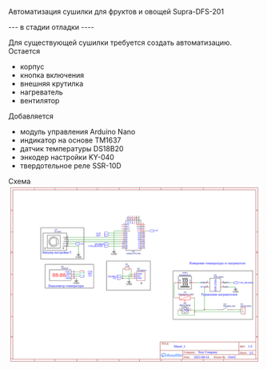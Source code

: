 Автоматизация сушилки для фруктов и овощей Supra-DFS-201

--- в стадии отладки ----

Для существующей сушилки требуется создать автоматизацию. 
Остается 
 - корпус
 - кнопка включения
 - внешняя крутилка
 - нагреватель
 - вентилятор
 
 Добавляется
  - модуль управления Arduino Nano
  - индикатор на основе TM1637
  - датчик температуры DS18B20
  - энкодер настройки KY-040
  - твердотельное реле SSR-10D
  
  Схема
![Схема](https://raw.githubusercontent.com/Octagon80/fruitsDehydration/main/Schematic1.png  "Схема")
